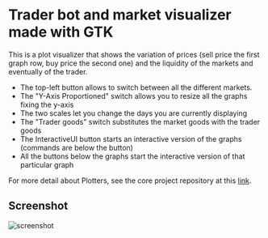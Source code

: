 # Trader bot and market visualizer made with GTK

This is a plot visualizer that shows the variation of prices (sell price the first graph row, buy price the second one) and the liquidity of the markets and eventually of the trader.

- The top-left button allows to switch between all the different markets.
- The "Y-Axis Proportioned" switch allows you to resize all the graphs fixing the y-axis
- The two scales let you change the days you are currently displaying
- The "Trader goods" switch substitutes the market goods with the trader goods
- The InteractiveUI button starts an interactive version of the graphs (commands are below the button)
- All the buttons below the graphs start the interactive version of that particular graph

For more detail about Plotters, see the core project repository at this [link](https://github.com/plotters-rs/plotters).

## Screenshot

![screenshot](../gtk_plotter/images/UI.png)